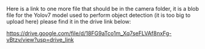 Here is a link to one more file that should be in the camera folder, it is a blob file for the Yolov7 model used to perform object detection (it is too big to upload here) please find it in the drive link below:

https://drive.google.com/file/d/18FG9aTco1m_Xq7seFLVAf8nxFg-vBtzv/view?usp=drive_link
